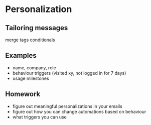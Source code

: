# Personalization

## Tailoring messages
merge tags
conditionals

## Examples
 - name, company, role
 - behaviour triggers (visited xy, not logged in for 7 days)
 - usage milestones

## Homework
- figure out meaningful personalizations in your emails
- figure out how you can change automations based on behaviour
- what triggers you can use
